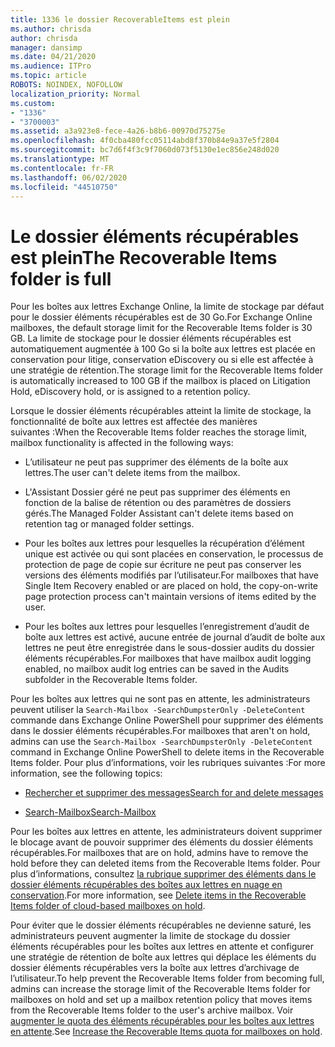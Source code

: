 ```yaml
---
title: 1336 le dossier RecoverableItems est plein
ms.author: chrisda
author: chrisda
manager: dansimp
ms.date: 04/21/2020
ms.audience: ITPro
ms.topic: article
ROBOTS: NOINDEX, NOFOLLOW
localization_priority: Normal
ms.custom:
- "1336"
- "3700003"
ms.assetid: a3a923e8-fece-4a26-b8b6-00970d75275e
ms.openlocfilehash: 4f0cba480fcc05114abd8f370b84e9a37e5f2804
ms.sourcegitcommit: bc7d6f4f3c9f7060d073f5130e1ec856e248d020
ms.translationtype: MT
ms.contentlocale: fr-FR
ms.lasthandoff: 06/02/2020
ms.locfileid: "44510750"
---
```

# <a name="the-recoverable-items-folder-is-full"></a><span data-ttu-id="dd025-102">Le dossier éléments récupérables est plein</span><span class="sxs-lookup"><span data-stu-id="dd025-102">The Recoverable Items folder is full</span></span>

<span data-ttu-id="dd025-103">Pour les boîtes aux lettres Exchange Online, la limite de stockage par défaut pour le dossier éléments récupérables est de 30 Go.</span><span class="sxs-lookup"><span data-stu-id="dd025-103">For Exchange Online mailboxes, the default storage limit for the Recoverable Items folder is 30 GB.</span></span> <span data-ttu-id="dd025-104">La limite de stockage pour le dossier éléments récupérables est automatiquement augmentée à 100 Go si la boîte aux lettres est placée en conservation pour litige, conservation eDiscovery ou si elle est affectée à une stratégie de rétention.</span><span class="sxs-lookup"><span data-stu-id="dd025-104">The storage limit for the Recoverable Items folder is automatically increased to 100 GB if the mailbox is placed on Litigation Hold, eDiscovery hold, or is assigned to a retention policy.</span></span>

<span data-ttu-id="dd025-105">Lorsque le dossier éléments récupérables atteint la limite de stockage, la fonctionnalité de boîte aux lettres est affectée des manières suivantes :</span><span class="sxs-lookup"><span data-stu-id="dd025-105">When the Recoverable Items folder reaches the storage limit, mailbox functionality is affected in the following ways:</span></span>

- <span data-ttu-id="dd025-106">L’utilisateur ne peut pas supprimer des éléments de la boîte aux lettres.</span><span class="sxs-lookup"><span data-stu-id="dd025-106">The user can't delete items from the mailbox.</span></span>

- <span data-ttu-id="dd025-107">L'Assistant Dossier géré ne peut pas supprimer des éléments en fonction de la balise de rétention ou des paramètres de dossiers gérés.</span><span class="sxs-lookup"><span data-stu-id="dd025-107">The Managed Folder Assistant can't delete items based on retention tag or managed folder settings.</span></span>

- <span data-ttu-id="dd025-108">Pour les boîtes aux lettres pour lesquelles la récupération d’élément unique est activée ou qui sont placées en conservation, le processus de protection de page de copie sur écriture ne peut pas conserver les versions des éléments modifiés par l’utilisateur.</span><span class="sxs-lookup"><span data-stu-id="dd025-108">For mailboxes that have Single Item Recovery enabled or are placed on hold, the copy-on-write page protection process can't maintain versions of items edited by the user.</span></span>

- <span data-ttu-id="dd025-109">Pour les boîtes aux lettres pour lesquelles l’enregistrement d’audit de boîte aux lettres est activé, aucune entrée de journal d’audit de boîte aux lettres ne peut être enregistrée dans le sous-dossier audits du dossier éléments récupérables.</span><span class="sxs-lookup"><span data-stu-id="dd025-109">For mailboxes that have mailbox audit logging enabled, no mailbox audit log entries can be saved in the Audits subfolder in the Recoverable Items folder.</span></span>

<span data-ttu-id="dd025-110">Pour les boîtes aux lettres qui ne sont pas en attente, les administrateurs peuvent utiliser la `Search-Mailbox -SearchDumpsterOnly -DeleteContent` commande dans Exchange Online PowerShell pour supprimer des éléments dans le dossier éléments récupérables.</span><span class="sxs-lookup"><span data-stu-id="dd025-110">For mailboxes that aren't on hold, admins can use the `Search-Mailbox -SearchDumpsterOnly -DeleteContent` command in Exchange Online PowerShell to delete items in the Recoverable Items folder.</span></span> <span data-ttu-id="dd025-111">Pour plus d’informations, voir les rubriques suivantes :</span><span class="sxs-lookup"><span data-stu-id="dd025-111">For more information, see the following topics:</span></span>

- [<span data-ttu-id="dd025-112">Rechercher et supprimer des messages</span><span class="sxs-lookup"><span data-stu-id="dd025-112">Search for and delete messages</span></span>](https://docs.microsoft.com/microsoft-365/compliance/search-for-and-delete-messagesadmin-help)

- [<span data-ttu-id="dd025-113">Search-Mailbox</span><span class="sxs-lookup"><span data-stu-id="dd025-113">Search-Mailbox</span></span>](https://docs.microsoft.com/powershell/module/exchange/mailboxes/Search-Mailbox)

<span data-ttu-id="dd025-114">Pour les boîtes aux lettres en attente, les administrateurs doivent supprimer le blocage avant de pouvoir supprimer des éléments du dossier éléments récupérables.</span><span class="sxs-lookup"><span data-stu-id="dd025-114">For mailboxes that are on hold, admins have to remove the hold before they can deleted items from the Recoverable Items folder.</span></span> <span data-ttu-id="dd025-115">Pour plus d’informations, consultez [la rubrique supprimer des éléments dans le dossier éléments récupérables des boîtes aux lettres en nuage en conservation](https://docs.microsoft.com/microsoft-365/compliance/delete-items-in-the-recoverable-items-folder-of-mailboxes-on-hold).</span><span class="sxs-lookup"><span data-stu-id="dd025-115">For more information, see [Delete items in the Recoverable Items folder of cloud-based mailboxes on hold](https://docs.microsoft.com/microsoft-365/compliance/delete-items-in-the-recoverable-items-folder-of-mailboxes-on-hold).</span></span>

<span data-ttu-id="dd025-116">Pour éviter que le dossier éléments récupérables ne devienne saturé, les administrateurs peuvent augmenter la limite de stockage du dossier éléments récupérables pour les boîtes aux lettres en attente et configurer une stratégie de rétention de boîte aux lettres qui déplace les éléments du dossier éléments récupérables vers la boîte aux lettres d’archivage de l’utilisateur.</span><span class="sxs-lookup"><span data-stu-id="dd025-116">To help prevent the Recoverable Items folder from becoming full, admins can increase the storage limit of the Recoverable Items folder for mailboxes on hold and set up a mailbox retention policy that moves items from the Recoverable Items folder to the user's archive mailbox.</span></span> <span data-ttu-id="dd025-117">Voir [augmenter le quota des éléments récupérables pour les boîtes aux lettres en attente](https://docs.microsoft.com/microsoft-365/compliance/increase-the-recoverable-quota-for-mailboxes-on-hold).</span><span class="sxs-lookup"><span data-stu-id="dd025-117">See [Increase the Recoverable Items quota for mailboxes on hold](https://docs.microsoft.com/microsoft-365/compliance/increase-the-recoverable-quota-for-mailboxes-on-hold).</span></span>
